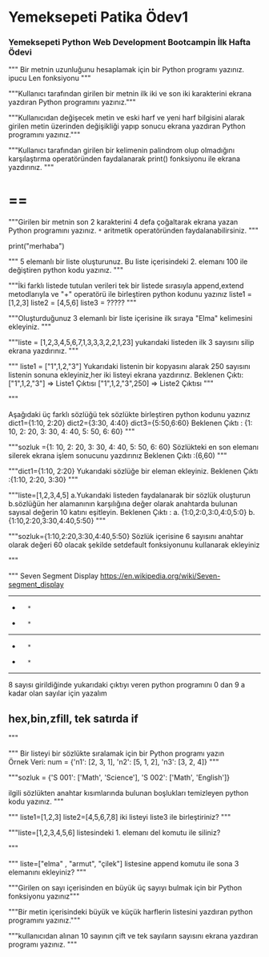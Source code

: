 # Yemeksepeti Patika Ödev1
### Yemeksepeti Python Web Development Bootcampin İlk Hafta Ödevi


"""
Bir metnin uzunluğunu hesaplamak için bir Python programı yazınız. ipucu Len fonksiyonu
"""


"""Kullanıcı tarafından girilen bir metnin ilk iki ve son iki karakterini ekrana yazdıran Python programını yazınız."""



"""Kullanıcıdan değişecek metin ve eski harf ve yeni harf bilgisini alarak girilen metin üzerinden değişikliği yapıp sonucu ekrana yazdıran Python programını yazınız."""


"""Kullanıcı tarafından girilen bir kelimenin palindrom olup olmadığını karşılaştırma operatöründen faydalanarak print() fonksiyonu ile ekrana yazdırınız. """
# ==

"""Girilen bir metnin son 2 karakterini 4 defa çoğaltarak ekrana yazan Python programını yazınız. `*` aritmetik operatöründen faydalanabilirsiniz. """


print("merhaba")


"""
5 elemanlı bir liste oluşturunuz. Bu liste içerisindeki 2. elemanı 100 ile değiştiren python kodu yazınız.
"""



"""İki farklı listede tutulan verileri tek bir listede sırasıyla append,extend metodlarıyla ve "+" operatörü ile birleştiren python kodunu yazınız 
liste1 = [1,2,3]
liste2 = [4,5,6]
liste3 = ?????
"""


"""Oluşturduğunuz 3 elemanlı bir liste içerisine ilk sıraya "Elma" kelimesini ekleyiniz. """


"""liste = [1,2,3,4,5,6,7,1,3,3,3,2,2,1,23]
yukarıdaki listeden ilk 3 sayısını silip ekrana yazdırınız. 
"""






"""
liste1 = ["1",1,2,"3"]
Yukarıdaki listenin bir kopyasını alarak 250 sayısını listenin sonuna ekleyiniz,her iki listeyi ekrana yazdırınız.
Beklenen Çıktı:
["1",1,2,"3"] => Liste1 Çıktısı
["1",1,2,"3",250] => Liste2 Çıktısı
"""



"""

Aşağıdaki üç farklı sözlüğü tek sözlükte birleştiren python kodunu yazınız
dict1={1:10, 2:20}
dict2={3:30, 4:40}
dict3={5:50,6:60}
Beklenen Çıktı : {1: 10, 2: 20, 3: 30, 4: 40, 5: 50, 6: 60}
"""




"""sozluk ={1: 10, 2: 20, 3: 30, 4: 40, 5: 50, 6: 60}
Sözlükteki en son elemanı silerek ekrana işlem sonucunu yazdırınız
Beklenen Çıktı :(6,60)
"""



"""dict1={1:10, 2:20}
Yukarıdaki sözlüğe bir eleman ekleyiniz. 
Beklenen Çıktı :{1:10, 2:20, 3:30}
"""


"""liste=[1,2,3,4,5]
    a.Yukarıdaki listeden faydalanarak bir sözlük oluşturun 
    b.sözlüğün her alamanının karşılığına değer olarak anahtarda bulunan sayısal değerin 10 katını eşitleyin.
Beklenen Çıktı :
a. {1:0,2:0,3:0,4:0,5:0}
b. {1:10,2:20,3:30,4:40,5:50}
"""


"""sozluk={1:10,2:20,3:30,4:40,5:50}
Sözlük içerisine 6 sayısını anahtar olarak değeri 60 olacak şekilde setdefault fonksiyonunu kullanarak ekleyiniz

"""



"""
Seven Segment Display 
https://en.wikipedia.org/wiki/Seven-segment_display

* * * * *
*       *
*       *
* * * * *
*       *
*       *
* * * * *

8 sayısı girildiğinde yukarıdaki çıktıyı veren python programını 0 dan 9 a kadar olan sayılar için yazalım
## hex,bin,zfill, tek satırda if

"""



"""
Bir listeyi bir sözlükte sıralamak için bir Python programı yazın <br>
Örnek Veri: num = {'n1': [2, 3, 1], 'n2': [5, 1, 2], 'n3': [3, 2, 4]}
"""


"""sozluk = {'S  001': ['Math', 'Science'], 'S    002': ['Math', 'English']} 

ilgili sözlükten anahtar kısımlarında bulunan boşlukları temizleyen python kodu yazınız. 
"""



"""
liste1=[1,2,3]
liste2=[4,5,6,7,8]
iki listeyi liste3 ile birleştiriniz?
"""



"""liste=[1,2,3,4,5,6] listesindeki 1. elemanı del komutu ile siliniz?

"""


"""
liste=["elma" , "armut", "çilek"] listesine append komutu ile sona 3 elemanını ekleyiniz?
"""

"""Girilen on sayı içerisinden en büyük üç sayıyı bulmak için bir Python fonksiyonu yazınız"""



"""Bir metin içerisindeki büyük ve küçük harflerin listesini yazdıran python programını yazınız."""



"""kullanıcıdan alınan 10 sayının çift ve tek sayıların sayısını ekrana yazdıran programı yazınız. """
